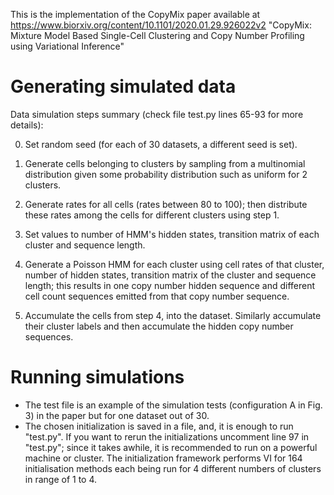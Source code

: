
This is the implementation of the CopyMix paper available at https://www.biorxiv.org/content/10.1101/2020.01.29.926022v2
"CopyMix: Mixture Model Based Single-Cell Clustering and Copy Number Profiling using Variational Inference"


# Generating simulated data

Data simulation steps summary (check file test.py lines 65-93 for more details):

0. Set random seed (for each of 30 datasets, a different seed is set).

1. Generate cells belonging to clusters by sampling from a multinomial distribution given some probability distribution such as uniform for 2 clusters.

2. Generate rates for all cells (rates between 80 to 100); then distribute these rates among the cells for different clusters using step 1.

3. Set values to number of HMM's hidden states, transition matrix of each cluster and sequence length.

4. Generate a Poisson HMM for each cluster using cell rates of that cluster, number of hidden states, transition matrix of the cluster and sequence length;
   this results in one copy number hidden sequence and different cell count sequences emitted from that copy number sequence.

5. Accumulate the cells from step 4, into the dataset. Similarly accumulate their cluster labels and then accumulate the hidden copy number sequences.


# Running simulations

- The test file is an example of the simulation tests (configuration A in Fig. 3) in the paper but for one dataset out of 30.
- The chosen initialization is saved in a file, and, it is enough to run "test.py".
  If you want to rerun the initializations uncomment line 97 in "test.py"; since it takes awhile, it is recommended to run on a powerful machine or cluster.
  The initialization framework performs VI for 164 initialisation methods each being run for 4 different numbers of clusters in range of 1 to 4.

